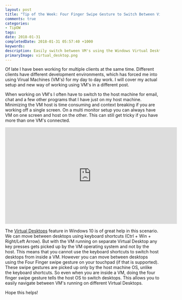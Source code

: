 ```yaml
---
layout: post
title: "Tip of the Week: Four Finger Swipe Gesture to Switch Between Virtual Machines"
comments: true
categories: 
- TipOW
tags: 
date: 2018-01-31
completedDate: 2018-01-31 05:57:40 +1000
keywords: 
description: Easily switch between VM's using the Windows Virtual Desktop feature.
primaryImage: virtual_desktop.png
---
```


Of late I have been working for multiple clients at the same time. Different clients have different development environments, which has forced me into using Virual Machines (VM's) for my day to day work. I will cover my actual setup and new way of working using VM's in a different post. 

When working on VM's I often have to switch to the host machine for email, chat and a few other programs that I have just on my host machine. Minimizing the VM host is time consuming and context breaking if you are working off a single screen. On a multi monitor setup you can always have VM on one screen and host on the other. This can still get tricky if you have more than one VM's connected.

<div style="text-align: center;">
    <iframe width="560" height="315" src="https://www.youtube.com/embed/fcbqOe8LnhM" frameborder="0" allow="autoplay; encrypted-media" allowfullscreen></iframe>
</div>


The [Virtual Desktops](https://blogs.windows.com/windowsexperience/2015/04/16/virtual-desktops-in-windows-10-the-power-of-windowsmultiplied/) feature in Windows 10 is of great help in this scenario. We can move between desktops using keyboard shortcuts (Ctrl + Win + Right/Left Arrow). But with the VM running on separate Virtual Desktop any key presses gets picked up by the VM operating system and not by the host. This means that you cannot use the keyboard shortcuts to switch host desktops from inside a VM. However you can move between desktops using the Four Finger swipe gesture on your touchpad (if that is supported). These swipe gestures are picked up only by the host machine OS, unlike the keyboard shortcuts. So even when you are inside a VM, doing the four finger swipe gesture tells the host OS to switch desktops. This allows you to easily navigate between VM's running on different Virtual Desktops.

Hope this helps!